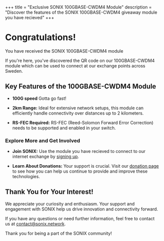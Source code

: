 +++
title = "Exclusive SONIX 100GBASE-CWDM4 Module"
description = "Discover the features of the SONIX 100GBASE-CWDM4 giveaway module you have recieved"
+++

# Congratulations! 
You have received the SONIX 100GBASE-CWDM4 module

If you're here, you've discovered the QR code on our 100GBASE-CWDM4 module which can be used to connect at our exchange points across Sweden.

## Key Features of the 100GBASE-CWDM4 Module
- **100G speed** Gotta go fast!

- **2km Range:** Ideal for extensive network setups, this module can efficiently handle connectivity over distances up to 2 kilometers.
  
- **RS-FEC Required:** RS-FEC (Reed-Solomon Forward Error Correction) needs to be supported and enabled in your switch.

### Explore More and Get Involved
- **Join SONIX:** Use the module you have recieved to connect to our internet exchange by [signing up](https://forms.gle/xJ5CXbSWk8snzgND9).

- **Learn About Donations:** Your support is crucial. Visit our [donation page](/donate/) to see how you can help us continue to provide and improve these technologies.

## Thank You for Your Interest!

We appreciate your curiosity and enthusiasm. Your support and engagement with SONIX help us drive innovation and connectivity forward.

If you have any questions or need further information, feel free to contact us at [contact@sonix.network](mailto:contact@sonix.network).

Thank you for being a part of the SONIX community!
